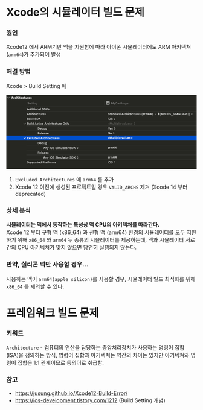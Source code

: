 # Xcode의 시뮬레이터 빌드 문제

### 원인
Xcode12 에서 ARM기반 맥을 지원함에 따라 아이폰 시뮬레이터에도 ARM 아키텍쳐(`arm64`)가 추가되어 발생

### 해결 방법
Xcode > Build Setting 에

![Xcode 아키텍쳐 설정](../Resource/Image/IOS/IOS_XcodeSettings1.png)

1. `Excluded Architectures` 에 `arm64` 를 추가
2. Xcode 12 이전에 생성된 프로젝트일 경우 `VALID_ARCHS` 제거 (Xcode 14 부터 deprecated)


### 상세 분석
**시뮬레이터는 맥에서 동작하는 특성상 맥 CPU의 아키텍쳐를 따라간다.**
</br>
Xcode 12 부터 구형 맥 (x86_64) 과 신형 맥 (arm64) 환경의 시뮬레이터를 모두 지원하기 위해 `x86_64` 와 `arm64` 두 종류의 시뮬레이터를 제공하는데,
맥과 시뮬레이터 서로간의 CPU 아키텍쳐가 맞지 않으면 당연히 실행되지 않는다.
</br>



### 만약, 실리콘 맥만 사용할 경우...
사용하는 맥이 `arm64(apple silicon)`를 사용할 경우, 시뮬레이터 빌드 최적화를 위해 `x86_64` 를 제외할 수 있다.

# 프레임워크 빌드 문제

### 키워드
`Architecture` - 컴퓨터의 연산을 담당하는 중앙처리장치가 사용하는 명령어 집합(ISA)을 정의하는 방식, 명령어 집합과 아키텍쳐는 약간의 차이는 있지만 아키텍쳐와 명령어 집합은 1:1 관계이므로 동의어로 취급함.

### 참고
- https://jusung.github.io/Xcode12-Build-Error/
- https://ios-development.tistory.com/1212 (Build Setting 개념)